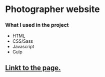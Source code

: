 # Photographer website

### What I used in the project 
* HTML
* CSS/Sass
* Javascript
* Gulp

## [Linkt to the page.](https://sebastianudziela.github.io/Photographer-website/)
